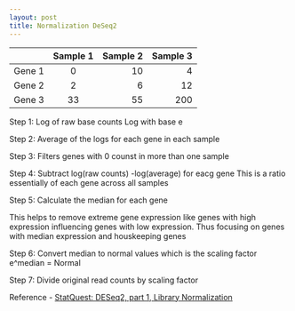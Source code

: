 ```yaml
---
layout: post
title: Normalization DeSeq2
---
```


|        | Sample 1          | Sample 2  |Sample 3|
| ------ |:-------------:| -----:|-----:|
| Gene 1| 0| 10 |4|
| Gene 2| 2 | 6 |12|
| Gene 3 | 33 |55|200|

Step 1:
Log of raw base counts
Log with base e

Step 2:
Average of the logs for each gene in each sample

Step 3:
Filters genes with 0 counst in more than one sample

Step 4:
Subtract log(raw counts) -log(average) for eacg gene
This is a ratio essentially of each gene across all samples

Step 5:
Calculate the median for each gene

This helps to remove extreme gene expression like genes with high expression influencing genes with low expression. Thus focusing on genes with median expression and houskeeping genes

Step 6: 
Convert median to normal values which is the scaling factor
e^median = Normal

Step 7:
Divide original read counts by scaling factor

Reference - [StatQuest: DESeq2, part 1, Library Normalization](https://youtu.be/UFB993xufUU) 
